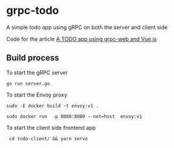 # grpc-todo

A simple todo app using gRPC on both the server and client side

Code for the article [A TODO app using grpc-web and Vue.js](https://medium.com/@aravindhanjay/a-todo-app-using-grpc-web-and-vue-js-4e0c18461a3e)

## Build process

To start the gRPC server

```go run server.go```

To start the Envoy proxy 

```sudo -E docker build -t envoy:v1 .```

```sudo docker run  -p 8080:8080 --net=host  envoy:v1```

To start the client side frontend app

``` cd todo-client/ && yarn serve```